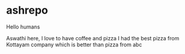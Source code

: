 # ashrepo
Hello humans

Aswathi here, I love to have coffee and pizza
I had the best pizza from Kottayam company which is better than pizza from abc
